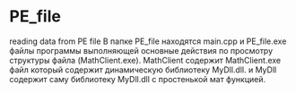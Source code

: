 # PE_file
reading data from PE file
В папке PE_file находятся main.cpp и PE_file.exe  файлы программы выполняющей основные действия по просмотру структуры файла (MathClient.exe).
MathClient содержит MathClient.exe файл который содержит динамическую библиотеку MyDll.dll.
и MyDll содержит саму библиотеку MyDll.dll с простенькой мат функцией.
